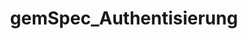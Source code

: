 ---
title: gemSpec_Authentisierung
linkTitle: gemSpec_Authentisierung
description: >
  Authentisierung des Versicherten ePA
---